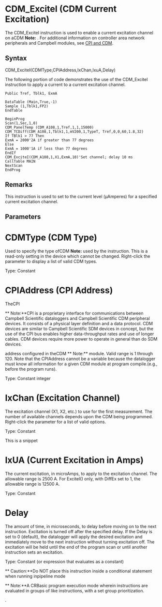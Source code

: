 # CDM_ExciteI (CDM Current Excitation)

The CDM_ExciteI instruction is used to enable a current excitation channel on aCDM **Note:** . For additional information on controller area network peripherals and Campbell modules, see [CPI and CDM](https://www.campbellsci.com/news-cpi-cdm).

## Syntax

CDM_ExciteI(CDMType,CPIAddress,IxChan,IxuA,Delay)

The following portion of code demonstrates the use of the CDM_ExciteI instruction to apply a current to a current excitation channel.

```
Public Tref, Tblk1, ExmA

DataTable (Main,True,-1)
Sample (1,Tblk1,FP2)
EndTable

BeginProg
Scan(1,Sec,1,0)
CDM_PanelTemp (CDM_A108,1,Tref,1,1,15000)
CDM_TCDiff(CDM_A108,1,Tblk1,1,mV200,1,TypeT, Tref,0,0,60,1.8,32)
If TBlk1 > 77 Then
ExmA = 2000'2A if greater than 77 degrees
Else
ExmA = 1000'1A if less than 77 degrees
EndIf
CDM_ExciteI(CDM_A108,1,X1,ExmA,10)'Set channel; delay 10 ms
CallTable MAIN
NextScan
EndProg
```

## Remarks

This instruction is used to set to the current level (μAmperes) for a specified current excitation channel.

## Parameters

# CDMType (CDM Type)

Used to specify the type ofCDM **Note:** used by the instruction. This is a read-only setting in the device which cannot be changed. Right-click the parameter to display a list of valid CDM types.

Type: Constant

# CPIAddress (CPI Address)

TheCPI

** Note:**CPI is a proprietary interface for communications between Campbell Scientific dataloggers and Campbell Scientific CDM peripheral devices. It consists of a physical layer definition and a data protocol. CDM devices are similar to Campbell Scientific SDM devices in concept, but the use of the CPI bus enables higher data-throughput rates and use of longer cables. CDM devices require more power to operate in general than do SDM devices.

address configured in theCDM ** Note:** module. Valid range is 1 through 120. Note that the CPIAddress cannot be a variable because the datalogger must know all information for a given CDM module at program compile.(e.g., before the program runs).

Type: Constant integer

# IxChan (Excitation Channel)

The excitation channel (X1, X2, etc.) to use for the first measurement. The number of available channels depends upon the CDM being programmed. Right-click the parameter for a list of valid options.

Type: Constant

This is a snippet

# IxUA (Current Excitation in Amps)

The current excitation, in microAmps, to apply to the excitation channel. The allowable range is 2500 A. For ExciteI() only, with DiffEx set to 1, the allowable range is 12500 A.

Type: Constant

# Delay

The amount of time, in microseconds, to delay before moving on to the next instruction. Excitation is turned off after the specified delay. If the Delay is set to 0 (default), the datalogger will apply the desired excitation and immediately move to the next instruction without turning excitation off. The excitation will be held until the end of the program scan or until another instruction sets an excitation.

Type: Constant (or expression that evaluates as a constant)

** Caution:**Do NOT place this instruction inside a conditional statement when running inpipeline mode

** Note:**A CRBasic program execution mode wherein instructions are evaluated in groups of like instructions, with a set group prioritization.

.
